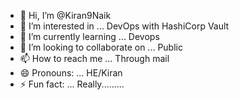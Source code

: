 - 👋 Hi, I’m @Kiran9Naik
- 👀 I’m interested in ... DevOps with HashiCorp Vault 
- 🌱 I’m currently learning ...  Devops
- 💞️ I’m looking to collaborate on ... Public 
- 📫 How to reach me ... Through mail 
- 😄 Pronouns: ... HE/Kiran
- ⚡ Fun fact: ... Really.........

<!---
Kiran9Naik/Kiran9Naik is a ✨ special ✨ repository because its `README.md` (this file) appears on your GitHub profile.
You can click the Preview link to take a look at your changes.
--->
